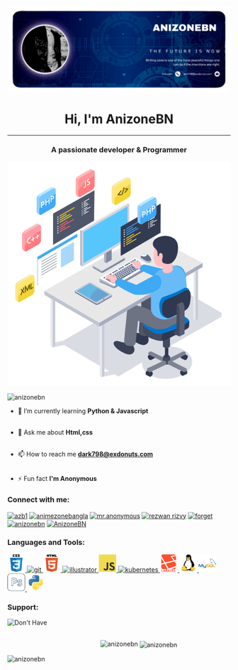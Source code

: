 ![logo](https://github.com/AnizoneBN/AnizoneBN/blob/main/Picsart_23-12-29_21-43-58-087.png)


<h1 align="center">Hi, I'm AnizoneBN</h1><hr>
<h3 align="center">A passionate developer & Programmer</h3>

![logo](https://github.com/AnizoneBN/AnizoneBN/blob/main/46207-programmer-1.gif)

<p align="left"> <img src="https://komarev.com/ghpvc/?username=anizonebn&label=Profile%20views&color=0e75b6&style=flat" alt="anizonebn" /> </p>

- 🌱 I’m currently learning **Python & Javascript**
<br><br>
- 💬 Ask me about **Html,css**
<br><br>
- 📫 How to reach me **dark798@exdonuts.com**
<br><br>

- ⚡ Fun fact **I'm Anonymous**

<h3 align="left">Connect with me:</h3>
<p align="left">
<a href="https://codepen.io/azb1" target="blank"><img align="center" src="https://raw.githubusercontent.com/rahuldkjain/github-profile-readme-generator/master/src/images/icons/Social/codepen.svg" alt="azb1" height="30" width="40" /></a>
<a href="https://twitter.com/animezonebangla" target="blank"><img align="center" src="https://raw.githubusercontent.com/rahuldkjain/github-profile-readme-generator/master/src/images/icons/Social/twitter.svg" alt="animezonebangla" height="30" width="40" /></a>
<a href="https://linkedin.com/in/mr.anonymous" target="blank"><img align="center" src="https://raw.githubusercontent.com/rahuldkjain/github-profile-readme-generator/master/src/images/icons/Social/linked-in-alt.svg" alt="mr.anonymous" height="30" width="40" /></a>
<a href="https://fb.com/rezwan rizvy" target="blank"><img align="center" src="https://raw.githubusercontent.com/rahuldkjain/github-profile-readme-generator/master/src/images/icons/Social/facebook.svg" alt="rezwan rizvy" height="30" width="40" /></a>
<a href="https://instagram.com/forget" target="blank"><img align="center" src="https://raw.githubusercontent.com/rahuldkjain/github-profile-readme-generator/master/src/images/icons/Social/instagram.svg" alt="forget" height="30" width="40" /></a>
<a href="https://www.youtube.com/c/anizonebn" target="blank"><img align="center" src="https://raw.githubusercontent.com/rahuldkjain/github-profile-readme-generator/master/src/images/icons/Social/youtube.svg" alt="anizonebn" height="30" width="40" /></a>
<a href="https://discord.gg/AnizoneBN" target="blank"><img align="center" src="https://raw.githubusercontent.com/rahuldkjain/github-profile-readme-generator/master/src/images/icons/Social/discord.svg" alt="AnizoneBN" height="30" width="40" /></a>
</p>

<h3 align="left">Languages and Tools:</h3>
<p align="left"> <a href="https://www.w3schools.com/css/" target="_blank" rel="noreferrer"> <img src="https://raw.githubusercontent.com/devicons/devicon/master/icons/css3/css3-original-wordmark.svg" alt="css3" width="40" height="40"/> </a> <a href="https://git-scm.com/" target="_blank" rel="noreferrer"> <img src="https://www.vectorlogo.zone/logos/git-scm/git-scm-icon.svg" alt="git" width="40" height="40"/> </a> <a href="https://www.w3.org/html/" target="_blank" rel="noreferrer"> <img src="https://raw.githubusercontent.com/devicons/devicon/master/icons/html5/html5-original-wordmark.svg" alt="html5" width="40" height="40"/> </a> <a href="https://www.adobe.com/in/products/illustrator.html" target="_blank" rel="noreferrer"> <img src="https://www.vectorlogo.zone/logos/adobe_illustrator/adobe_illustrator-icon.svg" alt="illustrator" width="40" height="40"/> </a> <a href="https://developer.mozilla.org/en-US/docs/Web/JavaScript" target="_blank" rel="noreferrer"> <img src="https://raw.githubusercontent.com/devicons/devicon/master/icons/javascript/javascript-original.svg" alt="javascript" width="40" height="40"/> </a> <a href="https://kubernetes.io" target="_blank" rel="noreferrer"> <img src="https://www.vectorlogo.zone/logos/kubernetes/kubernetes-icon.svg" alt="kubernetes" width="40" height="40"/> </a> <a href="https://laravel.com/" target="_blank" rel="noreferrer"> <img src="https://raw.githubusercontent.com/devicons/devicon/master/icons/laravel/laravel-plain-wordmark.svg" alt="laravel" width="40" height="40"/> </a> <a href="https://www.linux.org/" target="_blank" rel="noreferrer"> <img src="https://raw.githubusercontent.com/devicons/devicon/master/icons/linux/linux-original.svg" alt="linux" width="40" height="40"/> </a> <a href="https://www.mysql.com/" target="_blank" rel="noreferrer"> <img src="https://raw.githubusercontent.com/devicons/devicon/master/icons/mysql/mysql-original-wordmark.svg" alt="mysql" width="40" height="40"/> </a> <a href="https://www.photoshop.com/en" target="_blank" rel="noreferrer"> <img src="https://raw.githubusercontent.com/devicons/devicon/master/icons/photoshop/photoshop-line.svg" alt="photoshop" width="40" height="40"/> </a> <a href="https://www.python.org" target="_blank" rel="noreferrer"> <img src="https://raw.githubusercontent.com/devicons/devicon/master/icons/python/python-original.svg" alt="python" width="40" height="40"/> </a> </p>

<h3 align="left">Support:</h3>
<p><a href="https://www.buymeacoffee.com/Don't Have"> <img align="left" src="https://cdn.buymeacoffee.com/buttons/v2/default-yellow.png" height="50" width="210" alt="Don't Have" /></a></p><br><br>

<p><img align="left" src="https://github-readme-stats.vercel.app/api/top-langs?username=anizonebn&show_icons=true&locale=en&layout=compact" alt="anizonebn" /></p>

<p>&nbsp;<img align="center" src="https://github-readme-stats.vercel.app/api?username=anizonebn&show_icons=true&locale=en" alt="anizonebn" /></p>

<p><img align="center" src="https://github-readme-streak-stats.herokuapp.com/?user=anizonebn&" alt="anizonebn" /></p>
